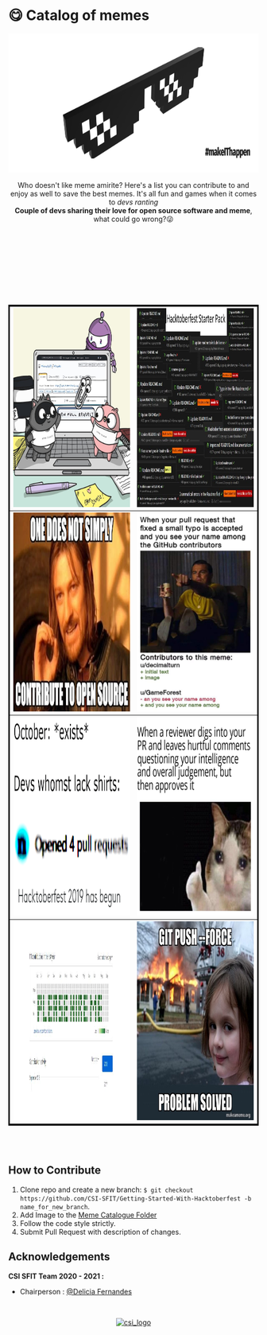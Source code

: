 # **😋 Catalog of memes**

<img src="Banner.png" alt="Banner Image" width="1920" height="280">

<p align="center">
  Who doesn't like meme amirite? Here's a list you can contribute to and enjoy as well to save the best memes. It's all fun and games when it comes to <i>devs ranting</i><br><b>Couple of devs sharing their love for open source software and meme</b>, what could go wrong?😜
</p>

<table bordercolor="black" align="center">
  <tr>
      <th><img src="Memes/1.jpg" alt="1 Image" width="400" height="400"></th><br>
      <th><img src="Memes/2.jpg" alt="2 Image" width="400" height="400"></th><br>
  </tr>
  <tr>
      <th><img src="Memes/3.jpg" alt="3 Image" width="400" height="400"></th><br>
      <th><img src="Memes/4.jpg" alt="4 Image" width="400" height="400"></th><br>
  </tr>
  <tr>
      <th><img src="Memes/5.jpg" alt="5 Image" width="400" height="400"></th><br>
      <th><img src="Memes/6.jpg" alt="6 Image" width="400" height="400"></th><br>
  </tr>
  <tr>
      <th><img src="Memes/7.jpg" alt="7 Image" width="400" height="400"></th><br>
      <th><img src="Memes/8.jpg" alt="8 Image" width="400" height="400"></th><br>
  </tr>
</table>
<br><br>

**How to Contribute**
---

1. Clone repo and create a new branch: `$ git checkout https://github.com/CSI-SFIT/Getting-Started-With-Hacktoberfest -b name_for_new_branch`.
2. Add Image to the [Meme Catalogue Folder](https://github.com/deliciafernandes/Getting-Started-With-Hacktoberfest/tree/main/Meme%20Catalogue)
3. Follow the code style strictly.
4. Submit Pull Request with description of changes.

**Acknowledgements**
---

**CSI SFIT Team 2020 - 2021 :**
+ Chairperson : [@Delicia Fernandes](https://github.com/deliciafernandes)

<br>
<p align="center">
  <a href="https://www.csi.sfit.ac.in/">
    <img src="https://www.csi.sfit.ac.in/logo.png"
         alt="csi_logo" width="300" height="200">
  </a>
</p>
